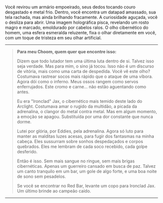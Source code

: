 Você revirou um armário empoeirado, seus dedos tocando couro desgastado e metal frio. Dentro, você encontra um datapad amassado, sua tela rachada, mas ainda brilhando fracamente. A curiosidade aguçada, você o desliza para abrir. Uma imagem holográfica pisca, revelando um rosto magro e marcado, emoldurado por cabelos ralos. O olho cibernético do homem, uma esfera esmeralda reluzente, fixa o olhar diretamente em você, com um toque de tristeza em seu olhar artificial.

---

> **Para meu Choom, quem quer que encontre isso:**
>
> Dizem que todo lutador tem uma última luta dentro de si. Talvez isso seja verdade. Mas para mim, o sino já tocou. Isso não é um discurso de vitória, mais como uma carta de despedida. Você vê este olho? Costumava rastrear socos mais rápido que o ataque de uma víbora. Agora dói como o inferno. Meus ossos rangem como servos enferrujados. Este cromo e carne… não estão aguentando como antes.
>
> Eu era "Ironclad" Jax, o cibernético mais temido deste lado do Arclight. Costumava amar o rugido da multidão, a picada da adrenalina, o clangor do metal contra metal. Mas em algum momento, a emoção se apagou. Substituída por uma dor constante que nunca dorme.
>
> Lutei por glória, por Eddies, pela adrenalina. Agora só luto para manter as malditas luzes acesas, para fugir dos fantasmas na minha cabeça. Eles sussurram sobre sonhos despedaçados e corpos quebrados. Eles me lembram de cada soco recebido, cada golpe desferido.
>
> Então é isso. Sem mais sangue no ringue, sem mais brigas cibernéticas. Apenas um guerreiro cansado em busca de paz. Talvez um canto tranquilo em um bar, um gole de algo forte, e uma boa noite de sono sem pesadelos.
>
> Se você se encontrar no Red Bar, levante um copo para Ironclad Jax. Um último brinde ao campeão caído.

---
